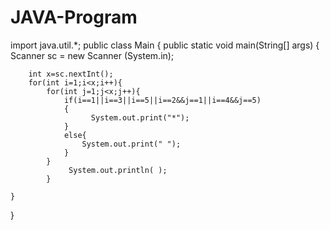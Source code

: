 # JAVA-Program
import java.util.*;
public class Main
{
	public static void main(String[] args) {
	    Scanner sc = new Scanner (System.in);
	    
	    int x=sc.nextInt();
	    for(int i=1;i<x;i++){
	        for(int j=1;j<x;j++){
	            if(i==1||i==3||i==5||i==2&&j==1||i==4&&j==5)
	            {
	                  System.out.print("*");
	            }
	            else{
	                System.out.print(" ");
	            }
	        }
	             System.out.println( );
	        }
	    
	}
}
	

	    
